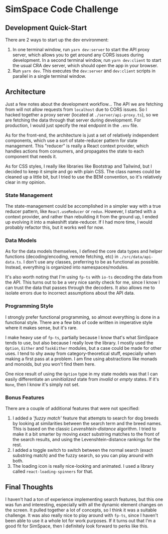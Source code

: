 # SimSpace Code Challenge

## Development Quick-Start

There are 2 ways to start up the dev environment:
  1. In one terminal window, run `yarn dev:server` to start the API proxy server, which allows you to get around any CORS issues during development. In a second terminal window, run `yarn dev:client` to start the usual CRA dev server, which should open the app in your browser.
  2. Run `yarn dev`. This executes the `dev:server` and `dev:client` scripts in parallel in a single terminal window.

## Architecture

Just a few notes about the development workflow... The API we are fetching from will not allow requests from `localhost` due to CORS issues. So I hacked together a proxy server (located at `./server/api-proxy.ts`), so we are fetching the data through that server during development. For production, I would just specify the real endpoint in the `.env` file.

As for the front-end, the architecture is just a set of relatively independent components, which use a sort of state-reducer pattern for state management. This "reducer" is really a React context provider, which handles actions from consumers, and propagates the state to each component that needs it.

As for CSS styles, I really like libraries like Bootstrap and Tailwind, but I decided to keep it simple and go with plain CSS. The class names could be cleaned up a little bit, but I tried to use the BEM convention, so it's relatively clear in my opinion.

### State Management

The state-management could be accomplished in a simpler way with a true reducer pattern, like `React.useReducer` or `redux`. However, I started with a context provider, and rather than rebuilding it from the ground up, I ended up evolving it into a makeshift state-reducer. If I had more time, I would probably refactor this, but it works well for now.

### Data Models

As for the data models themselves, I defined the core data types and helper functions (decoding/encoding, remote fetching, etc) in `./src/data/api-data.ts`. I don't use any classes, preferring to be as functional as possible. Instead, everything is organized into namespaces/modules.

It's also worth noting that I'm using `fp-ts` with `io-ts` decoding the data from the API. This turns out to be a very nice sanity check for me, since I know I can trust the data that passes through the decoders. It also allows me to isolate errors due to incorrect assumptions about the API data.

### Programming Style

I strongly prefer functional programming, so almost everything is done in a functional style. There are a few bits of code written in imperative style where it makes sense, but it's rare.

I make heavy use of `fp-ts`, partially because I know that's what SimSpace tends to use, but also because I really love the library. I mostly used the `Option`, `Either` and `TaskEither` modules, but a case could be made for other uses. I tend to shy away from category-theoretical stuff, especially when making a first pass at a problem. I am fine using abstractions like monads and monoids, but you won't find them here.

One nice result of using the `Option` type in my state models was that I can easily differentiate an *uninitialized* state from *invalid* or *empty* states. If it's `None`, then I know it's simply not set.

### Bonus Features

There are a couple of additional features that were not specified:
  1. I added a *'fuzzy match'* feature that attempts to search for dog breeds by looking at similarities between the search term and the breed names. This is based on the classic *Levenshtein-distance* algorithm. I tried to make it a bit smarter by moving *exact* substring matches to the front of the search results, and using the Levenshtein-distance rankings for the rest.
  2. I added a toggle switch to switch between the normal search (exact substring match) and the fuzzy search, so you can play around with both.
  3. The loading icon is really nice-looking and animated. I used a library called `react-loading-spinners` for that.

## Final Thoughts

I haven't had a ton of experience implementing search features, but this one was fun and interesting, especially with all the dynamic element changes on the screen. It pulled together a lot of concepts, so I think it was a suitable challenge. It was also really nice to play around with `fp-ts`, since I haven't been able to use it a whole lot for work purposes. If it turns out that I'm a good fit for SimSpace, then I definitely look forward to perks like this.
